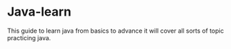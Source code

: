 # Java-learn
This guide to learn java  from basics to advance it will cover all sorts of topic 
practicing java.
